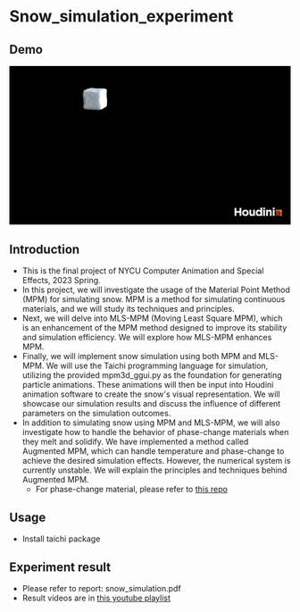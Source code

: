 # Snow_simulation_experiment
## Demo
  ![image](https://github.com/shigon255/Snow_simulation_experiment/blob/main/snow_simulation_reference.gif?raw=true)
## Introduction
  + This is the final project of NYCU Computer Animation and Special Effects, 2023 Spring.
  + In this project, we will investigate the usage of the Material Point Method (MPM) for simulating snow. MPM is a method for simulating continuous materials, and we will study its techniques and principles.
  + Next, we will delve into MLS-MPM (Moving Least Square MPM), which is an enhancement of the MPM method designed to improve its stability and simulation efficiency. We will explore how MLS-MPM enhances MPM.
  + Finally, we will implement snow simulation using both MPM and MLS-MPM. We will use the Taichi programming language for simulation, utilizing the provided mpm3d_ggui.py as the foundation for generating particle animations. These animations will then be input into Houdini animation software to create the snow's visual representation. We will showcase our simulation results and discuss the influence of different parameters on the simulation outcomes.
  + In addition to simulating snow using MPM and MLS-MPM, we will also investigate how to handle the behavior of phase-change materials when they melt and solidify. We have implemented a method called Augmented MPM, which can handle temperature and phase-change to achieve the desired simulation effects. However, the numerical system is currently unstable. We will explain the principles and techniques behind Augmented MPM.
    + For phase-change material, please refer to [this repo](https://github.com/shigon255/Phase_change_material)
## Usage
  + Install taichi package
## Experiment result
  + Please refer to report: snow_simulation.pdf
  + Result videos are in [this youtube playlist](https://www.youtube.com/watch?v=Cxg7x7qMWxk&list=PLTNy_HFJIhinfaYEZrb2ORpM6dxey9AOk)
